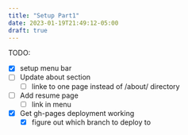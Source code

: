 ```yaml
---
title: "Setup Part1"
date: 2023-01-19T21:49:12-05:00
draft: true
---
```

TODO:
- [x] setup menu bar
- [ ] Update about section
  - [ ] linke to one page instead of /about/ directory
- [ ] Add resume page
  - [ ] link in menu
- [x] Get gh-pages deployment working
  - [x] figure out which branch to deploy to